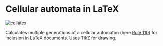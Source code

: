 # Cellular automata in LaTeX

![cellatex](https://user-images.githubusercontent.com/12766039/99107182-20f05e80-25ee-11eb-8619-937974a3be53.png)

Calculates multiple generations of a cellular automaton (here [Rule 110](https://en.wikipedia.org/wiki/Rule_110)) for inclusion in LaTeX documents. Uses TikZ for drawing.

